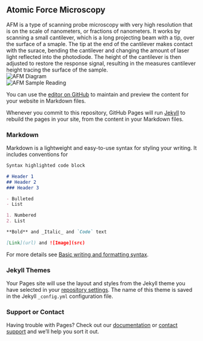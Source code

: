 ## Atomic Force Microscopy

AFM is a type of scanning probe microscopy with very high resolution that is on the scale of nanometers, or fractions of nanometers. It works by scanning a small cantilever, which is a long projecting beam with a tip, over the surface of a smaple. The tip at the end of the cantilever makes contact with the surace, bending the cantilever and changing the amount of laser light reflected into the photodiode. The height of the cantilever is then adjusted to restore the response signal, resulting in the measures cantilever height tracing the surface of the sample.   
![AFM Diagram](https://upload.wikimedia.org/wikipedia/commons/5/5e/AFMsetup.jpg)  
![AFM Sample Reading](https://upload.wikimedia.org/wikipedia/commons/0/05/3D_Topografic_AFM_image.jpg)  

You can use the [editor on GitHub](https://github.com/MitchellMac525/hello-world/edit/gh-pages/index.md) to maintain and preview the content for your website in Markdown files.

Whenever you commit to this repository, GitHub Pages will run [Jekyll](https://jekyllrb.com/) to rebuild the pages in your site, from the content in your Markdown files.

### Markdown

Markdown is a lightweight and easy-to-use syntax for styling your writing. It includes conventions for

```markdown
Syntax highlighted code block

# Header 1
## Header 2
### Header 3

- Bulleted
- List

1. Numbered
2. List

**Bold** and _Italic_ and `Code` text

[Link](url) and ![Image](src)
```

For more details see [Basic writing and formatting syntax](https://docs.github.com/en/github/writing-on-github/getting-started-with-writing-and-formatting-on-github/basic-writing-and-formatting-syntax).

### Jekyll Themes

Your Pages site will use the layout and styles from the Jekyll theme you have selected in your [repository settings](https://github.com/MitchellMac525/hello-world/settings/pages). The name of this theme is saved in the Jekyll `_config.yml` configuration file.

### Support or Contact

Having trouble with Pages? Check out our [documentation](https://docs.github.com/categories/github-pages-basics/) or [contact support](https://support.github.com/contact) and we’ll help you sort it out.
